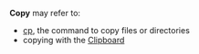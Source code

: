 **Copy** may refer to:

*   [cp](/index.php/Core_utilities#Essentials "Core utilities"), the command to copy files or directories
*   copying with the [Clipboard](/index.php/Clipboard "Clipboard")